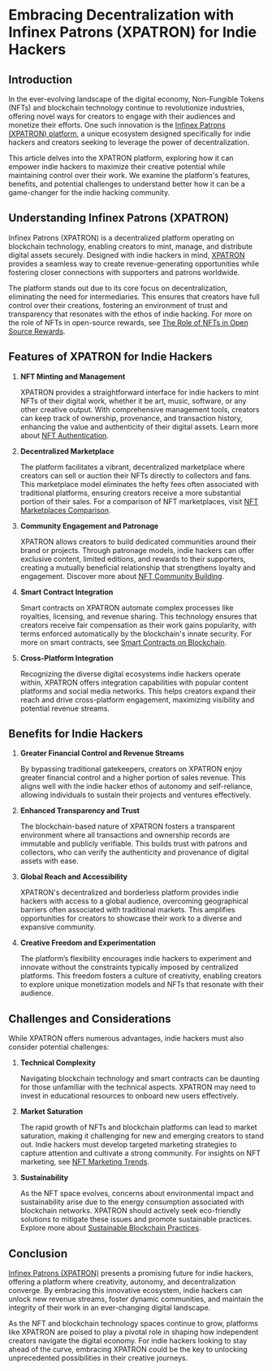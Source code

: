 # Embracing Decentralization with Infinex Patrons (XPATRON) for Indie Hackers

## Introduction

In the ever-evolving landscape of the digital economy, Non-Fungible Tokens (NFTs) and blockchain technology continue to revolutionize industries, offering novel ways for creators to engage with their audiences and monetize their efforts. One such innovation is the [Infinex Patrons (XPATRON) platform](https://infinexpatrons.com), a unique ecosystem designed specifically for indie hackers and creators seeking to leverage the power of decentralization.

This article delves into the XPATRON platform, exploring how it can empower indie hackers to maximize their creative potential while maintaining control over their work. We examine the platform's features, benefits, and potential challenges to understand better how it can be a game-changer for the indie hacking community.

## Understanding Infinex Patrons (XPATRON)

Infinex Patrons (XPATRON) is a decentralized platform operating on blockchain technology, enabling creators to mint, manage, and distribute digital assets securely. Designed with indie hackers in mind, [XPATRON](https://infinexpatrons.com) provides a seamless way to create revenue-generating opportunities while fostering closer connections with supporters and patrons worldwide.

The platform stands out due to its core focus on decentralization, eliminating the need for intermediaries. This ensures that creators have full control over their creations, fostering an environment of trust and transparency that resonates with the ethos of indie hacking. For more on the role of NFTs in open-source rewards, see [The Role of NFTs in Open Source Rewards](https://www.license-token.com/wiki/the-role-of-nf-ts-in-open-source-rewards).

## Features of XPATRON for Indie Hackers

1. **NFT Minting and Management**

   XPATRON provides a straightforward interface for indie hackers to mint NFTs of their digital work, whether it be art, music, software, or any other creative output. With comprehensive management tools, creators can keep track of ownership, provenance, and transaction history, enhancing the value and authenticity of their digital assets. Learn more about [NFT Authentication](https://www.license-token.com/wiki/nft-authentication).

2. **Decentralized Marketplace**

   The platform facilitates a vibrant, decentralized marketplace where creators can sell or auction their NFTs directly to collectors and fans. This marketplace model eliminates the hefty fees often associated with traditional platforms, ensuring creators receive a more substantial portion of their sales. For a comparison of NFT marketplaces, visit [NFT Marketplaces Comparison](https://www.license-token.com/wiki/nft-marketplaces-comparison).

3. **Community Engagement and Patronage**

   XPATRON allows creators to build dedicated communities around their brand or projects. Through patronage models, indie hackers can offer exclusive content, limited editions, and rewards to their supporters, creating a mutually beneficial relationship that strengthens loyalty and engagement. Discover more about [NFT Community Building](https://www.license-token.com/wiki/nft-community-building).

4. **Smart Contract Integration**

   Smart contracts on XPATRON automate complex processes like royalties, licensing, and revenue sharing. This technology ensures that creators receive fair compensation as their work gains popularity, with terms enforced automatically by the blockchain's innate security. For more on smart contracts, see [Smart Contracts on Blockchain](https://www.license-token.com/wiki/smart-contracts-on-blockchain).

5. **Cross-Platform Integration**

   Recognizing the diverse digital ecosystems indie hackers operate within, XPATRON offers integration capabilities with popular content platforms and social media networks. This helps creators expand their reach and drive cross-platform engagement, maximizing visibility and potential revenue streams.

## Benefits for Indie Hackers

1. **Greater Financial Control and Revenue Streams**

   By bypassing traditional gatekeepers, creators on XPATRON enjoy greater financial control and a higher portion of sales revenue. This aligns well with the indie hacker ethos of autonomy and self-reliance, allowing individuals to sustain their projects and ventures effectively.

2. **Enhanced Transparency and Trust**

   The blockchain-based nature of XPATRON fosters a transparent environment where all transactions and ownership records are immutable and publicly verifiable. This builds trust with patrons and collectors, who can verify the authenticity and provenance of digital assets with ease.

3. **Global Reach and Accessibility**

   XPATRON's decentralized and borderless platform provides indie hackers with access to a global audience, overcoming geographical barriers often associated with traditional markets. This amplifies opportunities for creators to showcase their work to a diverse and expansive community.

4. **Creative Freedom and Experimentation**

   The platform’s flexibility encourages indie hackers to experiment and innovate without the constraints typically imposed by centralized platforms. This freedom fosters a culture of creativity, enabling creators to explore unique monetization models and NFTs that resonate with their audience.

## Challenges and Considerations

While XPATRON offers numerous advantages, indie hackers must also consider potential challenges:

1. **Technical Complexity**

   Navigating blockchain technology and smart contracts can be daunting for those unfamiliar with the technical aspects. XPATRON may need to invest in educational resources to onboard new users effectively.

2. **Market Saturation**

   The rapid growth of NFTs and blockchain platforms can lead to market saturation, making it challenging for new and emerging creators to stand out. Indie hackers must develop targeted marketing strategies to capture attention and cultivate a strong community. For insights on NFT marketing, see [NFT Marketing Trends](https://www.license-token.com/wiki/nft-marketing-trends).

3. **Sustainability**

   As the NFT space evolves, concerns about environmental impact and sustainability arise due to the energy consumption associated with blockchain networks. XPATRON should actively seek eco-friendly solutions to mitigate these issues and promote sustainable practices. Explore more about [Sustainable Blockchain Practices](https://www.license-token.com/wiki/sustainable-blockchain-practices).

## Conclusion

[Infinex Patrons (XPATRON)](https://infinexpatrons.com) presents a promising future for indie hackers, offering a platform where creativity, autonomy, and decentralization converge. By embracing this innovative ecosystem, indie hackers can unlock new revenue streams, foster dynamic communities, and maintain the integrity of their work in an ever-changing digital landscape.

As the NFT and blockchain technology spaces continue to grow, platforms like XPATRON are poised to play a pivotal role in shaping how independent creators navigate the digital economy. For indie hackers looking to stay ahead of the curve, embracing XPATRON could be the key to unlocking unprecedented possibilities in their creative journeys.